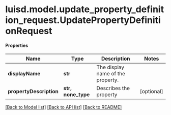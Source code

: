 # luisd.model.update_property_definition_request.UpdatePropertyDefinitionRequest

#### Properties
Name | Type | Description | Notes
------------ | ------------- | ------------- | -------------
**displayName** | **str** | The display name of the property. | 
**propertyDescription** | **str, none_type** | Describes the property | [optional] 

[[Back to Model list]](../../README.md#documentation-for-models) [[Back to API list]](../../README.md#documentation-for-api-endpoints) [[Back to README]](../../README.md)


